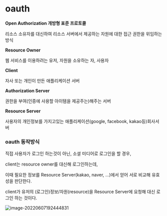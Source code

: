 # oauth

**Open Authorization 개방형 표준 프로토콜**

리소스 소유자를 대신하여 리소스 서버에서 제공하는 자원에 대한 접근 권한을 위임하는 방식

**Resource Owner**

웹 서비스를 이용하려는 유저, 자원을 소유하는 자, 사용자

**Client**

자사 또는 개인이 만든 애플리케이션 서버

**Authorization Server**

권한을 부여(인증에 사용할 아이템을 제공주는)해주는 서버

**Resource Server**

사용자의 개인정보를 가지고있는 애플리케이션(google, facebook, kakao등)회사서버

### oauth 동작방식

직접 사용자가 로그인 하는것이 아닌, 소셜 미디어로 로그인을 할 경우,

client는 resource owner를 대신해 로그인하는데,

이때 필요한 정보를 Resource Server(kakao, naver, ...)에서 얻어 서로 비교해 유효성을 판단한다.

client가 유저의 (로그인)정보/자원(resource)을 Resource Server에 요청해 대신 로그인 하는 것이다.

![image-20220607192444831](C:\Users\user\AppData\Roaming\Typora\typora-user-images\image-20220607192444831.png)